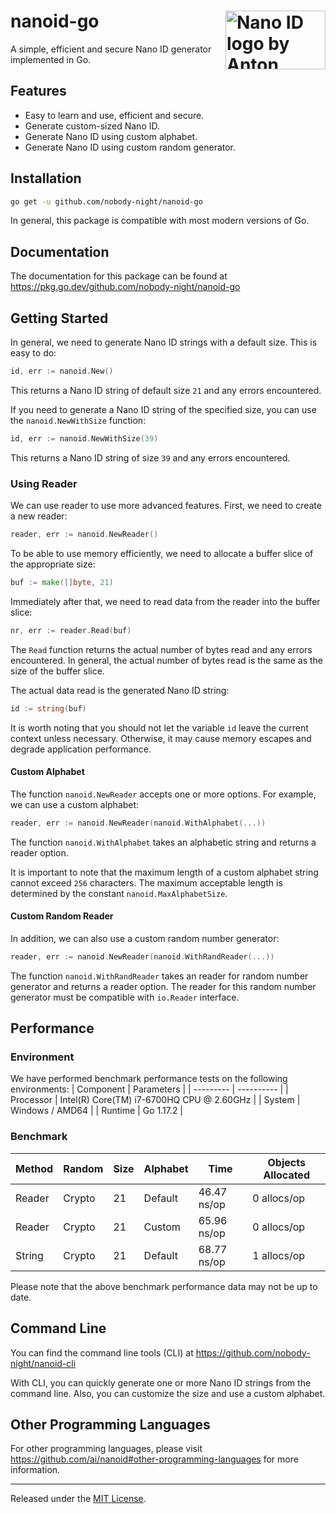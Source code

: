 # nanoid-go <img src="https://ai.github.io/nanoid/logo.svg" align="right" alt="Nano ID logo by Anton Lovchikov" width="160" height="94">
A simple, efficient and secure Nano ID generator implemented in Go.

## Features
- Easy to learn and use, efficient and secure.
- Generate custom-sized Nano ID.
- Generate Nano ID using custom alphabet.
- Generate Nano ID using custom random generator.

## Installation
```bash
go get -u github.com/nobody-night/nanoid-go
```
In general, this package is compatible with most modern versions of Go.

## Documentation
The documentation for this package can be found at https://pkg.go.dev/github.com/nobody-night/nanoid-go

## Getting Started
In general, we need to generate Nano ID strings with a default size. This is easy to do:
```go
id, err := nanoid.New()
```
This returns a Nano ID string of default size `21` and any errors encountered.

If you need to generate a Nano ID string of the specified size, you can use the `nanoid.NewWithSize` function:
```go
id, err := nanoid.NewWithSize(39)
```
This returns a Nano ID string of size `39` and any errors encountered.

### Using Reader
We can use reader to use more advanced features. First, we need to create a new reader:
```go
reader, err := nanoid.NewReader()
```

To be able to use memory efficiently, we need to allocate a buffer slice of the appropriate size:
```go
buf := make([]byte, 21)
```

Immediately after that, we need to read data from the reader into the buffer slice:
```go
nr, err := reader.Read(buf)
```
The `Read` function returns the actual number of bytes read and any errors encountered. In general, the actual number of bytes read is the same as the size of the buffer slice.

The actual data read is the generated Nano ID string:
```go
id := string(buf)
```
It is worth noting that you should not let the variable `id` leave the current context unless necessary. Otherwise, it may cause memory escapes and degrade application performance.

#### Custom Alphabet
The function `nanoid.NewReader` accepts one or more options. For example, we can use a custom alphabet:
```go
reader, err := nanoid.NewReader(nanoid.WithAlphabet(...))
```
The function `nanoid.WithAlphabet` takes an alphabetic string and returns a reader option.

It is important to note that the maximum length of a custom alphabet string cannot exceed `256` characters. The maximum acceptable length is determined by the constant `nanoid.MaxAlphabetSize`.

#### Custom Random Reader
In addition, we can also use a custom random number generator:
```go
reader, err := nanoid.NewReader(nanoid.WithRandReader(...))
```
The function `nanoid.WithRandReader` takes an reader for random number generator and returns a reader option. The reader for this random number generator must be compatible with `io.Reader` interface.

## Performance
### Environment
We have performed benchmark performance tests on the following environments:
| Component | Parameters |
| --------- | ---------- |
| Processor | Intel(R) Core(TM) i7-6700HQ CPU @ 2.60GHz |
| System | Windows / AMD64 |
| Runtime | Go 1.17.2 |

### Benchmark
| Method | Random | Size | Alphabet | Time | Objects Allocated |
| ------ | ------ | ---- | -------- | ---- | ----------------- |
| Reader | Crypto | 21 | Default | 46.47 ns/op | 0 allocs/op |
| Reader | Crypto |21 | Custom | 65.96 ns/op | 0 allocs/op |
| String | Crypto | 21 | Default | 68.77 ns/op | 1 allocs/op |

Please note that the above benchmark performance data may not be up to date.

## Command Line
You can find the command line tools (CLI) at https://github.com/nobody-night/nanoid-cli

With CLI, you can quickly generate one or more Nano ID strings from the command line. Also, you can customize the size and use a custom alphabet.

## Other Programming Languages
For other programming languages, please visit https://github.com/ai/nanoid#other-programming-languages for more information.

<hr>

Released under the [MIT License](LICENSE).
